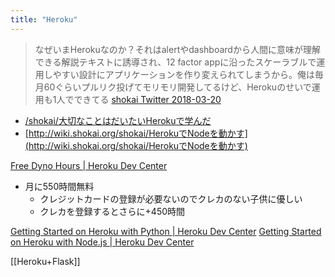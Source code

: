 ```yaml
---
title: "Heroku"
---
```


> なぜいまHerokuなのか？それはalertやdashboardから人間に意味が理解できる解説テキストに誘導され、12 factor appに沿ったスケーラブルで運用しやすい設計にアプリケーションを作り変えられてしまうから。俺は毎月60ぐらいプルリク投げてモリモリ開発してるけど、Herokuのせいで運用も1人でできてる
[shokai Twitter 2018-03-20](https://twitter.com/shokai/status/975975987077775361)
- [/shokai/大切なことはだいたいHerokuで学んだ](https://scrapbox.io/shokai/大切なことはだいたいHerokuで学んだ)
- [http://wiki.shokai.org/shokai/HerokuでNodeを動かす](http://wiki.shokai.org/shokai/HerokuでNodeを動かす)

[Free Dyno Hours | Heroku Dev Center](https://devcenter.heroku.com/articles/free-dyno-hours)
- 月に550時間無料
    - クレジットカードの登録が必要ないのでクレカのない子供に優しい
    - クレカを登録するとさらに+450時間

[Getting Started on Heroku with Python | Heroku Dev Center](https://devcenter.heroku.com/articles/getting-started-with-python)
[Getting Started on Heroku with Node.js | Heroku Dev Center](https://devcenter.heroku.com/articles/getting-started-with-nodejs)

[[Heroku+Flask]]
